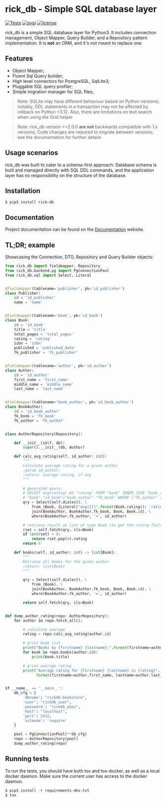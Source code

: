 # rick_db - Simple SQL database layer

[![Tests](https://github.com/oddbit-project/rick_db/workflows/Tests/badge.svg)](https://github.com/oddbit-project/rick_db/actions)
[![pypi](https://img.shields.io/pypi/v/rick_db.svg)](https://pypi.org/project/rick_db/)
[![license](https://img.shields.io/pypi/l/rick-db.svg)](https://git.oddbit.org/OddBit/rick_db/src/branch/master/LICENSE)

rick_db is a simple SQL database layer for Python3. It includes connection management, Object Mapper, Query Builder,
and a Repository pattern implementation. It is **not** an ORM, and it's not meant to replace one. 

## Features
- Object Mapper;
- Fluent Sql Query builder;
- High level connectors for PostgreSQL, SqlLite3;
- Pluggable SQL query profiler; 
- Simple migration manager for SQL files;

> Note: SQLite may have different behaviour based on Python versions; notably, DDL statements in a transaction 
> may not be affected by rollback on Python <3.12. Also, there are limitations on text search when using the Grid helper

> Note: rick_db version >=2.0.0 **are not** backwards compatible with 1.x versions; Code changes are
> required to migrate between versions; see the documentation for further details

## Usage scenarios

rick_db was built to cater to a schema-first approach: Database schema is built and managed directly with SQL DDL commands,
and the application layer has no responsibility on the structure of the database.


## Installation
```
$ pip3 install rick-db
```

## Documentation

Project documentation can be found on the [Documentation](https://oddbit-project.github.io/rick_db/) website.

## TL;DR; example

Showcasing the Connection, DTO, Repository and Query Builder objects: 

```python
from rick_db import fieldmapper, Repository
from rick_db.backend.pg import PgConnectionPool
from rick_db.sql import Select, Literal


@fieldmapper(tablename='publisher', pk='id_publisher')
class Publisher:
    id = 'id_publisher'
    name = 'name'


@fieldmapper(tablename='book', pk='id_book')
class Book:
    id = 'id_book'
    title = 'title'
    total_pages = 'total_pages'
    rating = 'rating'
    isbn = 'isbn'
    published = 'published_date'
    fk_publisher = 'fk_publisher'


@fieldmapper(tablename='author', pk='id_author')
class Author:
    id = 'id_author'
    first_name = 'first_name'
    middle_name = 'middle_name'
    last_name = 'last_name'


@fieldmapper(tablename='book_author', pk='id_book_author')
class BookAuthor:
    id = 'id_book_author'
    fk_book = 'fk_book'
    fk_author = 'fk_author'


class AuthorRepository(Repository):

    def __init__(self, db):
        super().__init__(db, Author)

    def calc_avg_rating(self, id_author: int):
        """
        Calculate average rating for a given author
        :param id_author:
        :return: average rating, if any
        """

        # generated query:
        # SELECT avg(rating) AS "rating" FROM "book" INNER JOIN "book_author" ON
        # "book"."id_book"="book_author"."fk_book" WHERE ("fk_author" = %s)
        qry = Select(self.dialect). \
            from_(Book, {Literal("avg({})".format(Book.rating)): 'rating'}). \
            join(BookAuthor, BookAuthor.fk_book, Book, Book.id). \
            where(BookAuthor.fk_author, '=', id_author)

        # retrieve result as list of type Book (to get the rating field)
        rset = self.fetch(qry, cls=Book)
        if len(rset) > 0:
            return rset.pop(0).rating
        return 0

    def books(self, id_author: int) -> list[Book]:
        """
        Retrieve all books for the given author
        :return: list[Book]
        """

        qry = Select(self.dialect). \
            from_(Book). \
            join(BookAuthor, BookAuthor.fk_book, Book, Book.id). \
            where(BookAuthor.fk_author, '=', id_author)

        return self.fetch(qry, cls=Book)


def dump_author_rating(repo: AuthorRepository):
    for author in repo.fetch_all():

        # calculate average
        rating = repo.calc_avg_rating(author.id)

        # print book list
        print("Books by {firstname} {lastname}:".format(firstname=author.first_name, lastname=author.last_name))
        for book in repo.books(author.id):
            print(book.title)

        # print average rating
        print("Average rating for {firstname} {lastname} is {rating}".
              format(firstname=author.first_name, lastname=author.last_name, rating=rating))


if __name__ == '__main__':
    db_cfg = {
        'dbname': "rickdb-bookstore",
        'user': "rickdb_user",
        'password': "rickdb_pass",
        'host': "localhost",
        'port': 5432,
        'sslmode': 'require'
    }

    pool = PgConnectionPool(**db_cfg)
    repo = AuthorRepository(pool)
    dump_author_rating(repo)
```

## Running tests

To run the tests, you should have both tox and tox-docker, as well as a local docker daemon. Make sure the current user has
access to the docker daemon.
```python
$ pip3 install -r requirements-dev.txt
$ tox 
```
